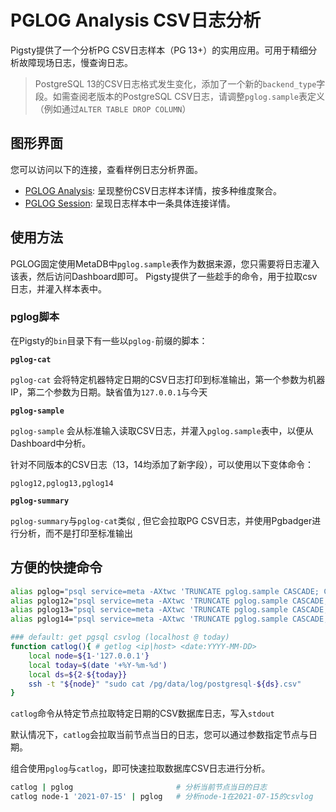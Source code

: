 # PGLOG Analysis CSV日志分析

Pigsty提供了一个分析PG CSV日志样本（PG 13+）的实用应用。可用于精细分析故障现场日志，慢查询日志。

> PostgreSQL 13的CSV日志格式发生变化，添加了一个新的`backend_type`字段。如需查阅老版本的PostgreSQL CSV日志，请调整`pglog.sample`表定义（例如通过`ALTER TABLE DROP COLUMN`）



## 图形界面

您可以访问以下的连接，查看样例日志分析界面。

  * [PGLOG Analysis](http://demo.pigsty.cc/d/pglog-analysis):  呈现整份CSV日志样本详情，按多种维度聚合。
  * [PGLOG Session](http://demo.pigsty.cc/d/pglog-session):  呈现日志样本中一条具体连接详情。



## 使用方法

PGLOG固定使用MetaDB中`pglog.sample`表作为数据来源，您只需要将日志灌入该表，然后访问Dashboard即可。
Pigsty提供了一些趁手的命令，用于拉取csv日志，并灌入样本表中。



### pglog脚本

在Pigsty的`bin`目录下有一些以`pglog-`前缀的脚本：

**`pglog-cat`**

`pglog-cat` 会将特定机器特定日期的CSV日志打印到标准输出，第一个参数为机器IP，第二个参数为日期。缺省值为`127.0.0.1`与今天


**`pglog-sample`**

`pglog-sample` 会从标准输入读取CSV日志，并灌入`pglog.sample`表中，以便从Dashboard中分析。

针对不同版本的CSV日志（13，14均添加了新字段），可以使用以下变体命令：

`pglog12,pglog13,pglog14`

**`pglog-summary`**

`pglog-summary`与`pglog-cat`类似 , 但它会拉取PG CSV日志，并使用Pgbadger进行分析，而不是打印至标准输出



## 方便的快捷命令

```bash
alias pglog="psql service=meta -AXtwc 'TRUNCATE pglog.sample CASCADE; COPY pglog.sample12 FROM STDIN CSV;'" # useful alias
alias pglog12="psql service=meta -AXtwc 'TRUNCATE pglog.sample CASCADE; COPY pglog.sample12 FROM STDIN CSV;'"
alias pglog13="psql service=meta -AXtwc 'TRUNCATE pglog.sample CASCADE; COPY pglog.sample13 FROM STDIN CSV;'"
alias pglog14="psql service=meta -AXtwc 'TRUNCATE pglog.sample CASCADE; COPY pglog.sample14 FROM STDIN CSV;'"

### default: get pgsql csvlog (localhost @ today) 
function catlog(){ # getlog <ip|host> <date:YYYY-MM-DD>
    local node=${1-'127.0.0.1'}
    local today=$(date '+%Y-%m-%d')
    local ds=${2-${today}}
    ssh -t "${node}" "sudo cat /pg/data/log/postgresql-${ds}.csv"
}
```

`catlog`命令从特定节点拉取特定日期的CSV数据库日志，写入`stdout`

默认情况下，`catlog`会拉取当前节点当日的日志，您可以通过参数指定节点与日期。

组合使用`pglog`与`catlog`，即可快速拉取数据库CSV日志进行分析。

```bash
catlog | pglog                       # 分析当前节点当日的日志
catlog node-1 '2021-07-15' | pglog   # 分析node-1在2021-07-15的csvlog
```


